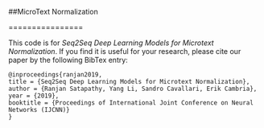 
##MicroText Normalization


================

This code is for *Seq2Seq Deep Learning Models for Microtext Normalization*. If you find it is useful for your research, please cite our paper by the following BibTex entry:



```
@inproceedings{ranjan2019,
title = {Seq2Seq Deep Learning Models for Microtext Normalization},
author = {Ranjan Satapathy, Yang Li, Sandro Cavallari, Erik Cambria},
year = {2019},
booktitle = {Proceedings of International Joint Conference on Neural Networks (IJCNN)}
}
```

